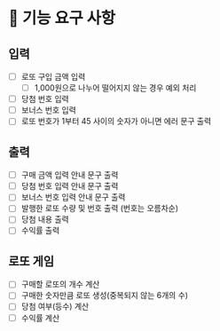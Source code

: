 # 🚀 기능 요구 사항

## 입력
- [ ] 로또 구입 금액 입력
  - [ ] 1,000원으로 나누어 떨어지지 않는 경우 예외 처리
- [ ] 당첨 번호 입력
- [ ] 보너스 번호 입력
- [ ] 로또 번호가 1부터 45 사이의 숫자가 아니면 에러 문구 출력

## 출력 
- [ ] 구매 금액 입력 안내 문구 출력 
- [ ] 당첨 번호 입력 안내 문구 출력
- [ ] 보너스 번호 입력 안내 문구 출력
- [ ] 발행한 로또 수량 및 번호 출력 (번호는 오름차순)
- [ ] 당첨 내용 출력 
- [ ] 수익률 출력 

## 로또 게임 
- [ ] 구매할 로또의 개수 계산 
- [ ] 구매한 숫자만큼 로또 생성(중복되지 않는 6개의 수)
- [ ] 당첨 여부(등수) 계산
- [ ] 수익률 계산